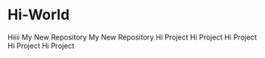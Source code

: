 # Hi-World
Hiiii
My New Repository 
My New Repository 
Hi Project 
Hi Project 
Hi Project 
Hi Project Hi Project 
